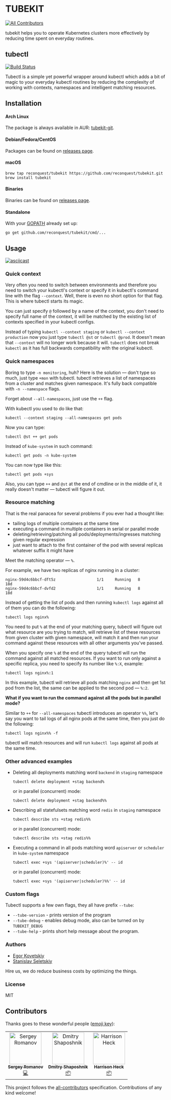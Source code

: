 # TUBEKIT
[![All Contributors](https://img.shields.io/badge/all_contributors-3-orange.svg?style=flat-square)](#contributors)

tubekit helps you to operate Kubernetes clusters more effectively by reducing
time spent on everyday routines.

## tubectl

[![Build Status](https://travis-ci.org/reconquest/tubekit.svg?branch=master)](https://travis-ci.org/reconquest/tubekit)

Tubectl is a simple yet powerful wrapper around kubectl which adds a bit of magic
to your everyday kubectl routines by reducing the complexity of working with
contexts, namespaces and intelligent matching resources.

## Installation

#### Arch Linux

The package is always available in AUR:
[tubekit-git](https://aur.archlinux.org/packages/tubekit-git).

#### Debian/Fedora/CentOS

Packages can be found on [releases page](https://github.com/reconquest/tubekit/releases).

#### macOS

```
brew tap reconquest/tubekit https://github.com/reconquest/tubekit.git
brew install tubekit
```

#### Binaries

Binaries can be found on [releases page](https://github.com/reconquest/tubekit/releases).

#### Standalone

With your [GOPATH](https://github.com/golang/go/wiki/GOPATH) already set up:

```
go get github.com/reconquest/tubekit/cmd/...
```

## Usage

[![asciicast](https://asciinema.org/a/233185.svg)](https://asciinema.org/a/233185)

### Quick context

Very often you need to switch between environments and therefore you need to
switch your kubectl's context or specify it in kubectl's command line with the flag
`--context`. Well, there is even no short option for that flag. This is where
tubectl starts its magic.

You can just specify `@` followed by a name of the context, you don't need to specify
full name of the context, it will be matched by the existing list of contexts
specified in your kubectl configs.

Instead of typing `kubectl --context staging` or `kubectl --context production`
now you just type `tubectl @st` or `tubectl @prod`. It doesn't mean that
`--context` will no longer work because it will. `tubectl` does not break
`kubectl` as it has full backwards compatibility with the original kubectl.

### Quick namespaces

Boring to type `-n monitoring`, huh? Here is the solution — don't type so much,
just type `+mon` with tubectl. tubectl retrieves a list of namespaces from
a cluster and matches given namespace. It's fully back compatible with `-n
--namespace` flags.

Forget about `--all-namespaces`, just use the `++` flag.

With kubectl you used to do like that:

```
kubectl --context staging --all-namespaces get pods
```

Now you can type:
```
tubectl @st ++ get pods
```

Instead of `kube-system` in such command:
```
kubectl get pods -n kube-system
```

You can now type like this:
```
tubectl get pods +sys
```

Also, you can type `++` and `@st` at the end of cmdline or in the middle of
it, it really doesn't matter — tubectl will figure it out.

### Resource matching

That is the real panacea for several problems if you ever had a thought like:
* tailing logs of multiple containers at the same time
* executing a command in multiple containers in serial or parallel mode
* deleting/retrieving/patching all pods/deployments/ingresses matching given
    regular expression
* just want to attach to the first container of the pod with several replicas whatever
    suffix it might have

Meet the matching operator — `%`. 

For example, we have two replicas of nginx running in a cluster:
```
nginx-59d4c6bbcf-dft5z                  1/1     Running   8          18d
nginx-59d4c6bbcf-dvfd2                  1/1     Running   8          18d
```

Instead of getting the list of pods and then running `kubectl logs` against all
of them you can do the following:

```
tubectl logs nginx%
```

You need to put `%` at the end of your matching query, tubectl will figure out
what resource are you trying to match, will retrieve list of these resources
from given cluster with given namespace, will match it and then run your
command against these resources with all other arguments you've passed.

When you specify one `%` at the end of the query tubectl will run the command
against all matched resources. If you want to run only against a specific
replica, you need to specify its number like `%:X`, example:

```
tubectl logs nginx%:1
```

In this example, tubectl will retrieve all pods matching `nginx` and then get
1st pod from the list, the same can be applied to the second pod — `%:2`.

**What if you want to run the command against all the pods but in parallel mode?**

Similar to `++` for `--all-namespaces` tubectl introduces an operator `%%`,
let's say you want to tail logs of all nginx pods at the same time, then you
just do the following:

```
tubectl logs nginx%% -f
```

tubectl will match resources and will run `kubectl logs` against all pods at
the same time.

### Other advanced examples

* Deleting all deployments matching word `backend` in `staging` namespace

    ```
    tubectl delete deployment +stag backend%
    ```

    or in parallel (concurrent) mode:

    ```
    tubectl delete deployment +stag backend%%
    ```

* Describing all statefulsets matching word `redis` in `staging` namespace

    ```
    tubectl describe sts +stag redis%%
    ```

    or in parallel (concurrent) mode:

    ```
    tubectl describe sts +stag redis%%
    ```

* Executing a command in all pods matching word `apiserver` or `scheduler` in
    `kube-system` namespace 

    ```
    tubectl exec +sys '(apiserver|scheduler)%' -- id
    ```

    or in parallel (concurrent) mode:

    ```
    tubectl exec +sys '(apiserver|scheduler)%%' -- id
    ```

### Custom flags

Tubectl supports a few own flags, they all have prefix `--tube`:

* `--tube-version` - prints version of the program
* `--tube-debug` - enables debug mode, also can be turned on by `TUBEKIT_DEBUG`
* `--tube-help` - prints short help message about the program.

### Authors

* [Egor Kovetskiy](https://github.com/kovetskiy)
* [Stanislav Seletskiy](https://github.com/seletskiy)

Hire us, we do reduce business costs by optimizing the things.

### License

MIT

## Contributors

Thanks goes to these wonderful people ([emoji key](https://allcontributors.org/docs/en/emoji-key)):

<!-- ALL-CONTRIBUTORS-LIST:START - Do not remove or modify this section -->
<!-- prettier-ignore -->
<table><tr><td align="center"><a href="https://github.com/saromanov"><img src="https://avatars1.githubusercontent.com/u/7413968?v=4" width="100px;" alt="Sergey Romanov"/><br /><sub><b>Sergey Romanov</b></sub></a><br /><a href="https://github.com/reconquest/tubekit/commits?author=saromanov" title="Code">💻</a></td><td align="center"><a href="http://dmitry.shaposhnik.name"><img src="https://avatars1.githubusercontent.com/u/27363?v=4" width="100px;" alt="Dmitry Shaposhnik"/><br /><sub><b>Dmitry Shaposhnik</b></sub></a><br /><a href="#platform-e1senh0rn" title="Packaging/porting to new platform">📦</a></td><td align="center"><a href="https://twitter.com/nesl247"><img src="https://avatars3.githubusercontent.com/u/1037526?v=4" width="100px;" alt="Harrison Heck"/><br /><sub><b>Harrison Heck</b></sub></a><br /><a href="#platform-nesl247" title="Packaging/porting to new platform">📦</a></td></tr></table>

<!-- ALL-CONTRIBUTORS-LIST:END -->

This project follows the [all-contributors](https://github.com/all-contributors/all-contributors) specification. Contributions of any kind welcome!
